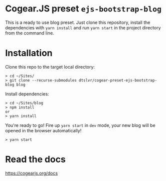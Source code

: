 # Cogear.JS preset `ejs-bootstrap-blog`

This is a ready to use blog preset. Just clone this repository, install the dependencies with `yarn install` and run `yarn start` in the project directory from the command line.

# Installation

Clone this repo to the target local directory:
``` shell
> cd ~/Sites/
> git clone --recurse-submodules dtslvr/cogear-preset-ejs-bootstrap-blog blog
```

Install dependencies:
``` shell
> cd ~/Sites/blog
> npm install
or
> yarn install
```

You're ready to go! Fire up `yarn start` in `dev` mode, your new blog will be opened in the browser automatically!
``` shell
> yarn start
```

# Read the docs
https://cogearjs.org/docs
